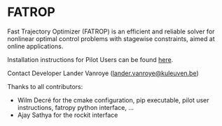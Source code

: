 # FATROP

Fast Trajectory Optimizer (FATROP) is an efficient and reliable solver for nonlinear optimal control problems with stagewise constraints, aimed at online applications.

Installation instructions for Pilot Users can be found [here](./PILOT_USER_INSTRUCTIONS.md).

Contact
Developer Lander Vanroye (lander.vanroye@kuleuven.be)

Thanks to all contributors:
- Wilm Decré for the cmake configuration, pip executable, pilot user instructions, fatropy python interface, ...
- Ajay Sathya for the rockit interface
